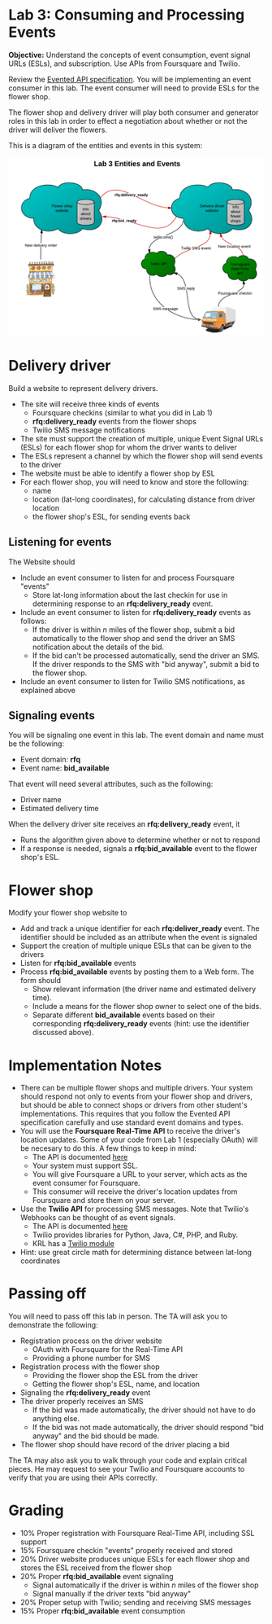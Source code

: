 # Lab 3: Consuming and Processing Events

**Objective:** Understand the concepts of event consumption, event signal URLs (ESLs), and subscription. Use APIs from Foursquare and Twilio.

Review the [Evented API specification](http://www.eventedapi.org/spec). You will be implementing an event consumer in this lab. The event consumer will need to provide ESLs for the flower shop.

The flower shop and delivery driver will play both consumer and generator roles in this lab in order to effect a negotiation about whether or not the driver will deliver the flowers.


This is a diagram of the entities and events in this system:

![Lab 3 architecture](Lab3-architecture.png)

# Delivery driver 

Build a website to represent delivery drivers.

- The site will receive three kinds of events
  - Foursquare checkins (similar to what you did in Lab 1)
  - **rfq:delivery_ready** events from the flower shops
  - Twilio SMS message notifications 
- The site must support the creation of multiple, unique Event Signal URLs (ESLs) for each flower shop for whom the driver wants to deliver 
- The ESLs represent a channel by which the flower shop will send events to the driver 
- The website must be able to identify a flower shop by ESL 
- For each flower shop, you will need to know and store the following:
  - name
  - location (lat-long coordinates), for calculating distance from driver location
  - the flower shop's ESL, for sending events back

## Listening for events 

The Website should 

- Include an event consumer to listen for and process Foursquare "events"
  - Store lat-long information about the last checkin for use in determining response to an **rfq:delivery_ready** event.
- Include an event consumer to listen for **rfq:delivery_ready** events as follows:
  - If the driver is within _n_ miles of the flower shop, submit a bid automatically to the flower shop and send the driver an SMS notification about the details of the bid.
  - If the bid can't be processed automatically, send the driver an SMS. If the driver responds to the SMS with "bid anyway", submit a bid to the flower shop.
- Include an event consumer to listen for Twilio SMS notifications, as explained above

## Signaling events

You will be signaling one event in this lab. The event domain and name must be the following:

- Event domain: **rfq**
- Event name: **bid_available**

That event will need several attributes, such as the following:

- Driver name
- Estimated delivery time

When the delivery driver site receives an **rfq:delivery_ready** event, it

- Runs the algorithm given above to determine whether or not to respond
- If a response is needed, signals a **rfq:bid_available** event to the flower shop's ESL.

# Flower shop

Modify your flower shop website to

- Add and track a unique identifier for each **rfq:deliver_ready** event. The identifier should be included as an attribute when the event is signaled
- Support the creation of multiple unique ESLs that can be given to the drivers
- Listen for **rfq:bid_available** events
- Process **rfq:bid_available** events by posting them to a Web form. The form should
  - Show relevant information (the driver name and estimated delivery time).
  - Include a means for the flower shop owner to select one of the bids. 
  - Separate different **bid_available** events based on their corresponding **rfq:delivery_ready** events (hint: use the identifier discussed above).

# Implementation Notes

- There can be multiple flower shops and multiple drivers. Your system should respond not only to events from your flower shop and drivers, but should be able to connect shops or drivers from other student's implementations. This requires that you follow the Evented API specification carefully and use standard event domains and types.
- You will use the **Foursquare Real-Time API** to receive the driver's location updates. Some of your code from Lab 1 (especially OAuth) will be necesary to do this. A few things to keep in mind:
  - The API is documented [here](https://developer.foursquare.com/overview/realtime)
  - Your system must support SSL.
  - You will give Foursquare a URL to your server, which acts as the event consumer for Foursquare.
  - This consumer will receive the driver's location updates from Foursquare and store them on your server.
- Use the **Twilio API** for processing SMS messages. Note that Twilio's Webhooks can be thought of as event signals.
  - The API is documented [here](http://www.twilio.com/docs/api/rest)
  - Twilio provides libraries for Python, Java, C#, PHP, and Ruby.
  - KRL has a [Twilio module](http://apps.kynetx.com/modules/a8x115)
- Hint: use great circle math for determining distance between lat-long coordinates

# Passing off

You will need to pass off this lab in person. The TA will ask you to demonstrate the following:

- Registration process on the driver website
  - OAuth with Foursquare for the Real-Time API
  - Providing a phone number for SMS
- Registration process with the flower shop
  - Providing the flower shop the ESL from the driver
  - Getting the flower shop's ESL, name, and location
- Signaling the **rfq:delivery_ready** event
- The driver properly receives an SMS
  - If the bid was made automatically, the driver should not have to do anything else.
  - If the bid was not made automatically, the driver should respond "bid anyway" and the bid should be made.
- The flower shop should have record of the driver placing a bid

The TA may also ask you to walk through your code and explain critical pieces. He may request to see your Twilio and Foursquare accounts to verify that you are using their APIs correctly.

# Grading

- 10% Proper registration with Foursquare Real-Time API, including SSL support
- 15% Foursquare checkin "events" properly received and stored
- 20% Driver website produces unique ESLs for each flower shop and stores the ESL received from the flower shop
- 20% Proper **rfq:bid_available** event signaling
  - Signal automatically if the driver is within _n_ miles of the flower shop
  - Signal manually if the driver texts "bid anyway"
- 20% Proper setup with Twilio; sending and receiving SMS messages
- 15% Proper **rfq:bid_available** event consumption

